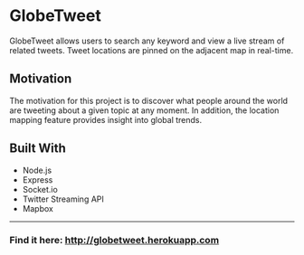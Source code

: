 GlobeTweet
===========

GlobeTweet allows users to search any keyword and view a live stream of related tweets. Tweet locations are pinned on the adjacent map in real-time.

## Motivation

The motivation for this project is to discover what people around the world are tweeting about a given topic at any moment. In addition, the location mapping feature provides insight into global trends.

## Built With

* Node.js
* Express
* Socket.io
* Twitter Streaming API
* Mapbox

----------

### Find it here: <a href="http://globetweet.herokuapp.com" target="_blank">http://globetweet.herokuapp.com</a>